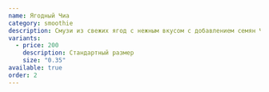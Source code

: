 ```yaml
---
name: Ягодный Чиа
category: smoothie
description: Смузи из свежих ягод с нежным вкусом с добавлением семян Чиа
variants:
  - price: 200
    description: Стандартный размер
    size: "0.35"
available: true
order: 2
---
```

